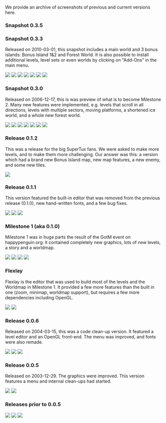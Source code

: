 We provide an archive of screenshots of previous and current versions here.

### Snapshot 0.3.5

### Snapshot 0.3.3
Released on 2010-03-01, this snapshot includes a main world and 3 bonus islands: Bonus Island 1&2 and Forest World. It is also possible to install additional levels, level sets or even worlds by clicking on "Add-Ons" in the main menu.

![](http://supertux.lethargik.org/wiki/images/thumb/8/80/%C3%9Cbersicht_fertig.jpg/800px-%C3%9Cbersicht_fertig.jpg)
![](http://supertux.lethargik.org/wiki/images/thumb/e/ef/Main_World_1.jpg/800px-Main_World_1.jpg)
![](http://supertux.lethargik.org/wiki/images/thumb/2/22/Main_World_2.jpg/800px-Main_World_2.jpg)
![](http://supertux.lethargik.org/wiki/images/thumb/c/cd/Main_World_3.jpg/800px-Main_World_3.jpg)
![](http://supertux.lethargik.org/wiki/images/thumb/2/26/Forest_World_1.jpg/799px-Forest_World_1.jpg)
![](http://supertux.lethargik.org/wiki/images/thumb/e/e6/Forest_World_2.jpg/800px-Forest_World_2.jpg)
![](http://supertux.lethargik.org/wiki/images/thumb/9/9f/Forest_World_3.jpg/800px-Forest_World_3.jpg)

### Snapshot 0.3.0
Released on 2006-12-17, this is was preview of what is to become Milestone 2. Many new features were implemented, e.g. levels that scroll in all directions, levels with multiple sectors, moving platforms, a shortened ice world, and a whole new forest world. 

![](http://supertux.lethargik.org/wiki/images/9/98/SuperTux-0.3.0-1.png)
![](http://supertux.lethargik.org/wiki/images/e/e9/SuperTux-0.3.0-2.png)
![](http://supertux.lethargik.org/wiki/images/5/51/SuperTux-0.3.0-3.png)
![](http://supertux.lethargik.org/wiki/images/f/f2/SuperTux-0.3.0-4.png)
![](http://supertux.lethargik.org/wiki/images/1/1f/SuperTux-0.3.0-5.png)
![](http://supertux.lethargik.org/wiki/images/9/90/SuperTux-0.3.0-6.png)
![](http://supertux.lethargik.org/wiki/images/thumb/0/01/SuperTux-editor-0.3.0-1.png/772px-SuperTux-editor-0.3.0-1.png)

### Release 0.1.2
This was a release for the big SuperTux fans. We were asked to make more levels, and to make them more challenging. Our answer was this: a version which had a brand new Bonus Island map, new map features, a new enemy, and some new tiles. 

![](http://supertux.lethargik.org/wiki/images/1/10/Game1-012.jpg)

### Release 0.1.1
This version featured the built-in editor that was removed from the previous release (0.1.0), new hand-written fonts, and a few bug fixes. 

![](http://supertux.lethargik.org/wiki/images/7/7b/Menu-011.png)
![](http://supertux.lethargik.org/wiki/images/0/04/Game1-011.png)
![](http://supertux.lethargik.org/wiki/images/2/20/Leveleditor-011.png)

### Milestone 1 (aka 0.1.0)
Milestone 1 was in huge parts the result of the GotM event on happypenguin.org: it contained completely new graphics, lots of new levels, a story and a worldmap. 

![](http://supertux.lethargik.org/wiki/images/4/41/Game-010.png)
![](http://supertux.lethargik.org/wiki/images/5/5e/Game1-010.png)
![](http://supertux.lethargik.org/wiki/images/2/22/Game2-010.png)
![](http://supertux.lethargik.org/wiki/images/e/e7/Game3-010.png)

### Flexlay
Flexlay is the editor that was used to build most of the levels and the Worldmap in Milestone 1. It provided a few more features than the built in one (zoom, minimap, worldmap support), but requires a few more dependencies including OpenGL. 

![](http://supertux.lethargik.org/wiki/images/thumb/e/e4/Flexlay-1.png/774px-Flexlay-1.png)
![](http://supertux.lethargik.org/wiki/images/thumb/4/43/Flexlay-2.png/774px-Flexlay-2.png)

### Release 0.0.6
Released on 2004-03-15, this was a code clean-up version. It featured a level editor and an OpenGL front-end. The menu was improved, and fonts were also remade. 

![](http://supertux.lethargik.org/wiki/images/8/86/Menu-006.png)
![](http://supertux.lethargik.org/wiki/images/5/5c/Game-006.png)
![](http://supertux.lethargik.org/wiki/images/5/57/Leveleditor-006.png)

### Release 0.0.5
Released on 2003-12-29. The graphics were improved. This version features a menu and internal clean-ups had started. 

![](http://supertux.lethargik.org/wiki/images/0/0d/Intro-005.png)
![](http://supertux.lethargik.org/wiki/images/b/b7/Game-005.png)

### Releases prior to 0.0.5

![](http://supertux.lethargik.org/wiki/images/e/ea/Game1-004.png)
![](http://supertux.lethargik.org/wiki/images/9/93/Game2-004.png)
![](http://supertux.lethargik.org/wiki/images/c/c1/Game3-004.png)
